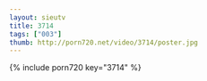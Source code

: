 ```yaml
--- 
layout: sieutv
title: 3714
tags: ["003"]
thumb: http://porn720.net/video/3714/poster.jpg
---
```

{% include porn720 key="3714" %} 
